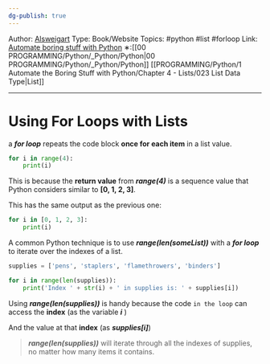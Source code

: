 ```yaml
---
dg-publish: true
---
```

Author: [Alsweigart](https://alsweigart.com/)
Type: Book/Website
Topics: #python #list #forloop
Link: [Automate boring stuff with Python](https://automatetheboringstuff.com/)
∗:[[00 PROGRAMMING/Python/_Python/Python\|00 PROGRAMMING/Python/_Python/Python]] [[PROGRAMMING/Python/1 Automate the Boring Stuff with Python/Chapter 4 - Lists/023 List Data Type\|List]] 

---
# Using For Loops with Lists

a ___for loop___ repeats the code block __once for each item__ in a list value.

```python
for i in range(4):
	print(i)
```
This is because the __return value__ from ___range(4)___ is a sequence value that Python considers similar to __[0, 1, 2, 3]__.

This has the same output as the previous one:
```python
for i in [0, 1, 2, 3]:
	print(i)
```

A common Python technique is to use ___range(len(someList))___ with a ___for loop___ to iterate over the indexes of a list.

```python
supplies = ['pens', 'staplers', 'flamethrowers', 'binders']

for i in range(len(supplies)):
	print('Index ' + str(i) + ' in supplies is: ' + supplies[i])
```



Using ___range(len(supplies))___ is handy because the code `in the loop` can access the __index__ (as the variable ___i___ )

And the value at that __index__ (as ___supplies[i]___) 

>___range(len(supplies))___ will iterate through all the indexes of supplies, no matter how many items it contains.